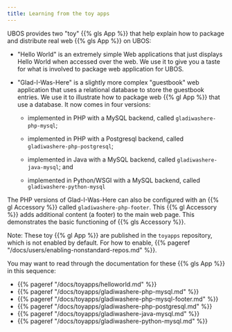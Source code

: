 ```yaml
---
title: Learning from the toy apps
---
```


UBOS provides two "toy" {{% gls App %}} that help explain how to package and distribute
real web {{% gls App %}} on UBOS:

* "Hello World" is an extremely simple Web applications that just displays Hello World
  when accessed over the web. We use it to give you a taste for what is involved to
  package web application for UBOS.

* "Glad-I-Was-Here" is a slightly more complex "guestbook" web application that uses a
  relational database to store the guestbook entries. We use it to illustrate how to package
  web {{% gl App %}} that use a database. It now comes in four versions:

  * implemented in PHP with a MySQL backend, called ``gladiwashere-php-mysql``;

  * implemented in PHP with a Postgresql backend, called ``gladiwashere-php-postgresql``;

  * implemented in Java with a MySQL backend, called ``gladiwashere-java-mysql``; and

  * implemented in Python/WSGI with a MySQL backend, called ``gladiwashere-python-mysql``

The PHP versions of Glad-I-Was-Here can also be configured with an {{% gl Accessory %}} called
``gladiwashere-php-footer``. This {{% gl Accessory %}} adds additional content (a footer) to the main
web page. This demonstrates the basic functioning of {{% gls Accessory %}}.

Note: These toy {{% gl App %}} are published in the ``toyapps`` repository, which is not enabled
by default. For how to enable, {{% pageref "/docs/users/enabling-nonstandard-repos.md" %}}.

You may want to read through the documentation for these {{% gls App %}} in this sequence:

* {{% pageref "/docs/toyapps/helloworld.md" %}}
* {{% pageref "/docs/toyapps/gladiwashere-php-mysql.md" %}}
* {{% pageref "/docs/toyapps/gladiwashere-php-mysql-footer.md" %}}
* {{% pageref "/docs/toyapps/gladiwashere-php-postgresql.md" %}}
* {{% pageref "/docs/toyapps/gladiwashere-java-mysql.md" %}}
* {{% pageref "/docs/toyapps/gladiwashere-python-mysql.md" %}}



